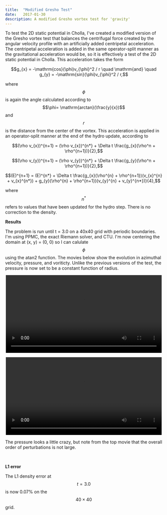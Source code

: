 ```yaml
---
title:  "Modified Gresho Test"
date:   2017-01-30
description: A modified Gresho vortex test for 'gravity'
---
```


To test the 2D static potential in Cholla, I've created a modified version of the
Gresho vortex test that balances the centrifugal force created by the angular velocity
profile with an artificially added centripetal acceleration. The centripetal acceleration
is added in the same operator-split manner as the gravitational acceleration would be, 
so it is effectively a test of the 2D static potential in Cholla. This acceleration takes the 
form

<div style="text-align: center">
$$g_{x} = -\mathrm{cos}(\phi)v_{\phi}^2 / r \quad \mathrm{and} \quad g_{y} = -\mathrm{sin}(\phi)v_{\phi}^2 / r,$$
</div>

where $$\phi$$ is again the angle calculated according to $$\phi= \mathrm{arctan}(\frac{y}{x})$$ and $$r$$ is
the distance from the center of the vortex. This acceleration is applied in an operator-split manner at the end of
the hydro update, according to

$$(\rho v_{x})^{n+1} = (\rho v_{x})^{n*} + \Delta t \frac{g_{x}(\rho^n + \rho^{n+1})}{2},$$

$$(\rho v_{y})^{n+1} = (\rho v_{y})^{n*} + \Delta t \frac{g_{y}(\rho^n + \rho^{n+1})}{2},$$

$$(E)^{n+1} = (E)^{n*} + \Delta t \frac{g_{x}(\rho^{n} + \rho^{n+1})(v_{x}^{n} + v_{x}^{n*}) + g_{y}(\rho^{n} + \rho^{n+1})(v_{y}^{n} + v_{y}^{n*})}{4},$$

where $$n^{*}$$ refers to values that have been updated for the hydro step. There is no correction 
to the density.

**Results**

The problem is run until t = 3.0 on a 40x40 grid with periodic boundaries. I'm using PPMC, the exact 
Riemann solver, and CTU. I'm now centering the domain at (x, y) = (0, 0) so I can calulate $$\phi$$ using the 
atan2 function. The movies below show the evolution in azimuthal velocity, pressure, and voriticty. Unlike the 
previous versions of the test, the pressure is now set to be a constant function of radius.

<div style="text-align: center">
<video src="{{ site.url }}assets/movies/modified_gresho_line.mov" width="500" height="250" controls preload></video>

<video src="{{ site.url }}assets/movies/modified_gresho_image.mov" width="500" height="250" controls preload></video>
</div>

The pressure looks a little crazy, but note from the top movie that the overall order of perturbations is not large.

<br>

**L1 error**

The L1 density error at $$t = 3.0$$ is now 0.07% on the $$40\times40$$ grid.

